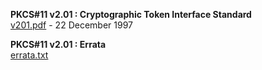 **PKCS#11 v2.01 : Cryptographic Token Interface Standard**  
[v201.pdf](v201.pdf?raw=true) - 22 December 1997  

**PKCS#11 v2.01 : Errata**  
[errata.txt](errata.txt?raw=true)
